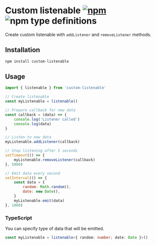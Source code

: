 # Custom listenable [![npm](https://img.shields.io/npm/v/custom-listenable.svg)](https://www.npmjs.com/package/custom-listenable) ![npm type definitions](https://img.shields.io/npm/types/custom-listenable.svg)

Create custom listenable with `addListener` and `removeListener` methods.

## Installation

```bash
npm install custom-listenable
```

## Usage

```js
import { listenable } from 'custom-listenable'

// Create listenable
const myListenable = listenable()

// Prepare callback for new data
const callback = (data) => {
	console.log('Listener called')
	console.log(data)
}

// Listen to new data
myListenable.addListener(callback)

// Stop listening after 5 seconds
setTimeout(() => {
	myListenable.removeListener(callback)
}, 5000)

// Emit data every second
setInterval(() => {
	const data = {
		random: Math.random(),
		date: new Date(),
	}
	myListenable.emit(data)
}, 1000)
```

### TypeScript

You can specify type of data that will be emitted.

```ts
const myListenable = listenable<{ random: number; date: Date }>()
```
